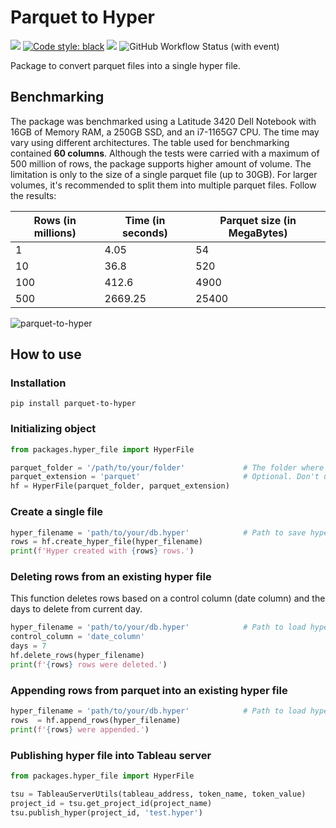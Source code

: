 # Parquet to Hyper
[![](https://img.shields.io/static/v1?label=linter&message=flake8&color=green&logo=flake8)](https://flake8.pycqa.org/en/latest/)
[![Code style: black](https://img.shields.io/badge/code%20style-black-000000.svg)](https://github.com/psf/black)
[![](https://img.shields.io/static/v1?label=unit-tests&message=pytest&color=green&logo=pytest)](https://docs.pytest.org/en/latest/)
![GitHub Workflow Status (with event)](https://img.shields.io/github/actions/workflow/status/guilhermenoronha/parquet-to-hyper/python-package.yml?label=tests)

Package to convert parquet files into a single hyper file. 

## Benchmarking

The package was benchmarked using a Latitude 3420 Dell Notebook with 16GB of Memory RAM, a 250GB SSD, and an i7-1165G7 CPU. The time may vary using different architectures. The table used for benchmarking contained **60 columns**. Although the tests were carried with a maximum of 500 million of rows, the package supports higher amount of volume. The limitation is only to the size of a single parquet file (up to 30GB). For larger volumes, it's recommended to split them into multiple parquet files. Follow the results:

| Rows (in millions) | Time (in seconds) | Parquet size (in MegaBytes) |
|--------------------|-------------------|-----------------------------|
| 1                  | 4.05              | 54                          |
| 10                 | 36.8              | 520                         |
| 100                | 412.6             | 4900                        |
| 500                | 2669.25           | 25400                       |

![parquet-to-hyper](https://github.com/guilhermenoronha/parquet-to-hyper/assets/2208226/f8c54a68-e689-4fb3-9d09-05122d220fee)

## How to use

### Installation

```shell
pip install parquet-to-hyper
```

### Initializing object

```python
from packages.hyper_file import HyperFile

parquet_folder = '/path/to/your/folder'             # The folder where the parquet files are
parquet_extension = 'parquet'                       # Optional. Don't use it if the parquet files has no extension
hf = HyperFile(parquet_folder, parquet_extension)
```

### Create a single file

```python
hyper_filename = 'path/to/your/db.hyper'            # Path to save hyper file with filename
rows = hf.create_hyper_file(hyper_filename)
print(f'Hyper created with {rows} rows.')
```

### Deleting rows from an existing hyper file

This function deletes rows based on a control column (date column) and the days to delete from current day.

```python
hyper_filename = 'path/to/your/db.hyper'            # Path to load hyper file with filename
control_column = 'date_column'
days = 7
hf.delete_rows(hyper_filename)
print(f'{rows} rows were deleted.')
```

### Appending rows from parquet into an existing hyper file

```python
hyper_filename = 'path/to/your/db.hyper'            # Path to load hyper file with filename
rows  = hf.append_rows(hyper_filename)
print(f'{rows} were appended.')
```

### Publishing hyper file into Tableau server

```python
from packages.hyper_file import HyperFile

tsu = TableauServerUtils(tableau_address, token_name, token_value)
project_id = tsu.get_project_id(project_name)
tsu.publish_hyper(project_id, 'test.hyper')
```

